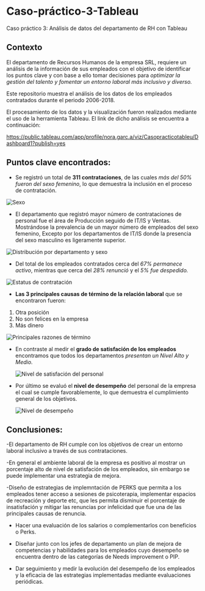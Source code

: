 # Caso-práctico-3-Tableau
Caso práctico 3: Análisis de datos del departamento de RH  con Tableau

## Contexto

El departamento de  Recursos Humanos de la empresa SRL, requiere un análisis de la información de sus empleados con el objetivo de  identificar los puntos clave  y con base a ello tomar decisiones para *optimizar la gestión del talento y fomentar un entorno laboral más inclusivo y diverso.*

Este repositorio muestra el análisis de los datos de los empleados contratados durante el periodo 2006-2018.

El procesamiento de los datos y la visualización fueron realizados mediante el uso de la herramienta Tableau.
El link de dicho análisis se encuentra a continuación:

https://public.tableau.com/app/profile/nora.garc.a/viz/Casopracticotableu/Dashboard1?publish=yes

## Puntos clave encontrados:

- Se registró un total de **311 contrataciones**, de las cuales *más del 50% fueron del sexo femenino*, lo que demuestra la inclusión en el proceso de contratación.

![Sexo](https://github.com/user-attachments/assets/e2d0d0eb-2f54-4343-8fdc-bbe8203a3334)


- El departamento que registró mayor número de contrataciones de personal fue el área de Producción seguido de IT/IS y Ventas. Mostrándose la prevalencia de un mayor número de empleados del sexo femenino, Excepto por los departamentos de IT/IS donde la presencia del sexo masculino es ligeramente superior.

![Distribución por departamento y sexo](https://github.com/user-attachments/assets/d6013ca2-cdcf-4316-a658-bc7942748601)


- Del total de los empleados contratados cerca del *67% permanece activo*, mientras que cerca del *28% renunció* y el *5% fue despedido.*
  

![Estatus de contratación](https://github.com/user-attachments/assets/e642aefa-d6e7-41c8-b8a7-25b4d9da9cb1)




- **Las 3 principales causas de término de la relación laboral** que se encontraron fueron:
1. Otra posición
2. No son felices en la empresa
3. Más dinero
  

![Principales razones de término](https://github.com/user-attachments/assets/1c7279da-0c8a-460a-93d1-9208916ee8de)


- En contraste al medir el **grado de satisfación de los empleados** encontramos que todos los departamentos *presentan un Nivel Alto y Medio.*
  
  
  ![Nivel de satisfación del personal](https://github.com/user-attachments/assets/3e49b008-e6f3-4de3-9365-afbf655603bc)
  


- Por último se evaluó el **nivel de desempeño** del personal de la empresa el cual se cumple favorablemente, lo que demuestra el cumplimiento general de los objetivos.
  
  
  ![Nivel de desempeño](https://github.com/user-attachments/assets/9d3326e9-737b-42b1-b7a2-fa2e15ef4142)



## Conclusiones:

-El departamento de RH cumple con los objetivos de crear un entorno laboral inclusivo a través de sus contrataciones.

-En general el ambiente laboral de la empresa es positivo al mostrar un porcentaje alto de nivel de satisfación de los empleados, sin embargo se puede implementar una estrategia de mejora.

-Diseño de estrategias de implemntación de PERKS que permita a los empleados tener acceso a sesiones de psicoterapia, implementar espacios de recreación y deporte etc, que les permita disminuir el porcentaje de insatisfación y mitigar las renuncias por infelicidad que fue una de las principales causas de renuncia. 

- Hacer una evaluación de los salarios o complementarlos con beneficios o Perks.

- Diseñar junto con los jefes de departamento un plan de mejora de competencias y habilidades para los empleados cuyo desempeño se encuentra dentro de las categorías de Needs improvement o PIP.

- Dar seguimiento y medir la evolución del desempeño de los empleados y la eficacia de las estrategias implementadas mediante evaluaciones periódicas. 

